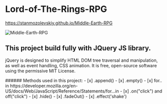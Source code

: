 # Lord-of-The-Rings-RPG 
https://stanmozolevskiy.github.io/Middle-Earth-RPG 

 ![Middle-Earth-RPG](http://66.media.tumblr.com/abd23ab8f9c393d2a833a6f179d7fee7/tumblr_n7qap2CT001t6ngbpo1_500.gif) 

## This project build fully with JQuery JS library.
<p>
jQuery is designed to simplify HTML DOM tree traversal and manipulation, as well as event handling, CSS animation. It is free, open-source software using the permissive MIT License.
</p>
###### Methods used in this project:
- [x] .append()
- [x] .empty()
- [x] for.. in  https://developer.mozilla.org/en-US/docs/Web/JavaScript/Reference/Statements/for...in
- [x] .on("click") and off("click")
- [x] .hide()
- [x] .fadeOut()
- [x] .effect('shake')
